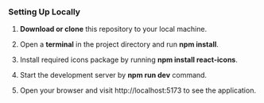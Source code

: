 ###  Setting Up Locally

1. **Download or clone** this repository to your local machine.
   
2. Open a **terminal** in the project directory and run **npm install**.
 
3. Install required icons package by running **npm install react-icons**.
 
4. Start the development server by **npm run dev** command.
 
5. Open your browser and visit http://localhost:5173 to see the application.
 

